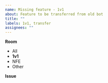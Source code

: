 ```yaml
---
name: Missing feature - 1v1
about: Feature to be transferred from old bot
title: ""
labels: 1v1, transfer
assignees: ""
---
```


**Room**

-   All
-   **1v1**
-   NFE
-   Other

**Issue**
